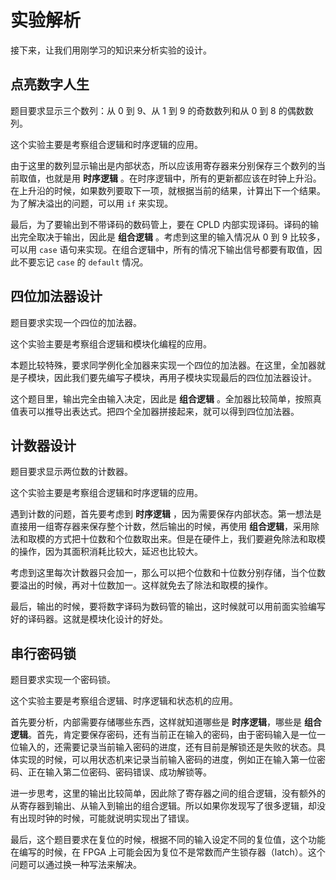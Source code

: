 # 实验解析

接下来，让我们用刚学习的知识来分析实验的设计。

## 点亮数字人生

题目要求显示三个数列：从 0 到 9、从 1 到 9 的奇数数列和从 0 到 8 的偶数数列。

这个实验主要是考察组合逻辑和时序逻辑的应用。

由于这里的数列显示输出是内部状态，所以应该用寄存器来分别保存三个数列的当前取值，也就是用 **时序逻辑** 。在时序逻辑中，所有的更新都应该在时钟上升沿。在上升沿的时候，如果数列要取下一项，就根据当前的结果，计算出下一个结果。为了解决溢出的问题，可以用 `if` 来实现。

最后，为了要输出到不带译码的数码管上，要在 CPLD 内部实现译码。译码的输出完全取决于输出，因此是 **组合逻辑** 。考虑到这里的输入情况从 0 到 9 比较多，可以用 `case` 语句来实现。在组合逻辑中，所有的情况下输出信号都要有取值，因此不要忘记 `case` 的 `default` 情况。

## 四位加法器设计

题目要求实现一个四位的加法器。

这个实验主要是考察组合逻辑和模块化编程的应用。

本题比较特殊，要求同学例化全加器来实现一个四位的加法器。在这里，全加器就是子模块，因此我们要先编写子模块，再用子模块实现最后的四位加法器设计。

这个题目里，输出完全由输入决定，因此是 **组合逻辑** 。全加器比较简单，按照真值表可以推导出表达式。把四个全加器拼接起来，就可以得到四位加法器。

## 计数器设计

题目要求显示两位数的计数器。

这个实验主要是考察组合逻辑和时序逻辑的应用。

遇到计数的问题，首先要考虑到 **时序逻辑** ，因为需要保存内部状态。第一想法是直接用一组寄存器来保存整个计数，然后输出的时候，再使用 **组合逻辑**，采用除法和取模的方式把十位数和个位数取出来。但是在硬件上，我们要避免除法和取模的操作，因为其面积消耗比较大，延迟也比较大。

考虑到这里每次计数器只会加一，那么可以把个位数和十位数分别存储，当个位数要溢出的时候，再对十位数加一。这样就免去了除法和取模的操作。

最后，输出的时候，要将数字译码为数码管的输出，这时候就可以用前面实验编写好的译码器。这就是模块化设计的好处。

## 串行密码锁

题目要求实现一个密码锁。

这个实验主要是考察组合逻辑、时序逻辑和状态机的应用。

首先要分析，内部需要存储哪些东西，这样就知道哪些是 **时序逻辑**，哪些是 **组合逻辑**。首先，肯定要保存密码，还有当前正在输入的密码，由于密码输入是一位一位输入的，还需要记录当前输入密码的进度，还有目前是解锁还是失败的状态。具体实现的时候，可以用状态机来记录当前输入密码的进度，例如正在输入第一位密码、正在输入第二位密码、密码错误、成功解锁等。

进一步思考，这里的输出比较简单，因此除了寄存器之间的组合逻辑，没有额外的从寄存器到输出、从输入到输出的组合逻辑。所以如果你发现写了很多逻辑，却没有出现时钟的时候，可能就说明实现出了错误。

最后，这个题目要求在复位的时候，根据不同的输入设定不同的复位值，这个功能在编写的时候，在 FPGA 上可能会因为复位不是常数而产生锁存器（latch）。这个问题可以通过换一种写法来解决。